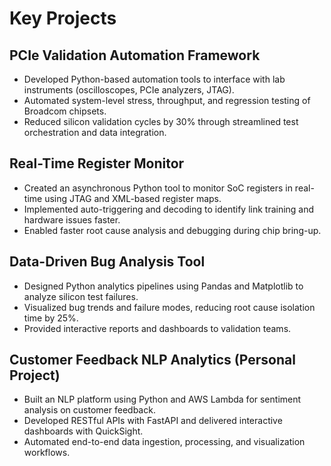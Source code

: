 # Key Projects

## PCIe Validation Automation Framework
- Developed Python-based automation tools to interface with lab instruments (oscilloscopes, PCIe analyzers, JTAG).
- Automated system-level stress, throughput, and regression testing of Broadcom chipsets.
- Reduced silicon validation cycles by 30% through streamlined test orchestration and data integration.

## Real-Time Register Monitor
- Created an asynchronous Python tool to monitor SoC registers in real-time using JTAG and XML-based register maps.
- Implemented auto-triggering and decoding to identify link training and hardware issues faster.
- Enabled faster root cause analysis and debugging during chip bring-up.

## Data-Driven Bug Analysis Tool
- Designed Python analytics pipelines using Pandas and Matplotlib to analyze silicon test failures.
- Visualized bug trends and failure modes, reducing root cause isolation time by 25%.
- Provided interactive reports and dashboards to validation teams.

## Customer Feedback NLP Analytics (Personal Project)
- Built an NLP platform using Python and AWS Lambda for sentiment analysis on customer feedback.
- Developed RESTful APIs with FastAPI and delivered interactive dashboards with QuickSight.
- Automated end-to-end data ingestion, processing, and visualization workflows.
